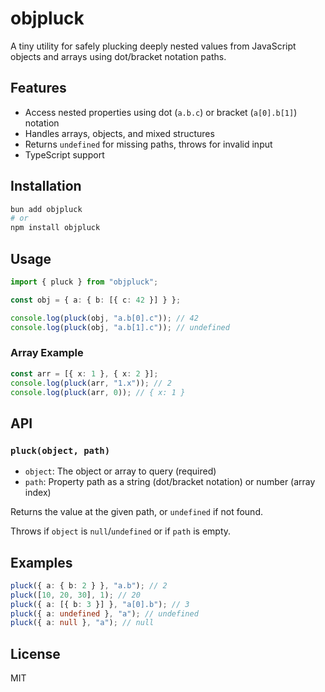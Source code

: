 # objpluck

A tiny utility for safely plucking deeply nested values from JavaScript objects and arrays using dot/bracket notation paths.

## Features

-   Access nested properties using dot (`a.b.c`) or bracket (`a[0].b[1]`) notation
-   Handles arrays, objects, and mixed structures
-   Returns `undefined` for missing paths, throws for invalid input
-   TypeScript support

## Installation

```bash
bun add objpluck
# or
npm install objpluck
```

## Usage

```typescript
import { pluck } from "objpluck";

const obj = { a: { b: [{ c: 42 }] } };

console.log(pluck(obj, "a.b[0].c")); // 42
console.log(pluck(obj, "a.b[1].c")); // undefined
```

### Array Example

```typescript
const arr = [{ x: 1 }, { x: 2 }];
console.log(pluck(arr, "1.x")); // 2
console.log(pluck(arr, 0)); // { x: 1 }
```

## API

### `pluck(object, path)`

-   `object`: The object or array to query (required)
-   `path`: Property path as a string (dot/bracket notation) or number (array index)

Returns the value at the given path, or `undefined` if not found.

Throws if `object` is `null`/`undefined` or if `path` is empty.

## Examples

```typescript
pluck({ a: { b: 2 } }, "a.b"); // 2
pluck([10, 20, 30], 1); // 20
pluck({ a: [{ b: 3 }] }, "a[0].b"); // 3
pluck({ a: undefined }, "a"); // undefined
pluck({ a: null }, "a"); // null
```

## License

MIT
